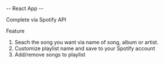 -- React App --

Complete via Spotify API

Feature
  1. Seach the song you want via name of song, album or artist.
  2. Customize playlist name and save to your Spotify account
  3. Add/remove songs to playlist
